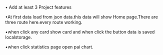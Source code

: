 
• Add at least 3 Project features

•At first data load from json data.this data will show Home page.There are three route here.every route working.

•when click any card show card and when click the button data is saved localstorage.

•when click  statistics page open pai chart.